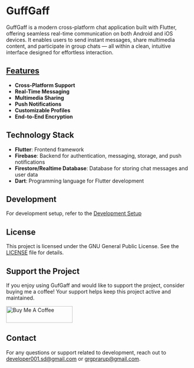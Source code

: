 # GuffGaff

GuffGaff is a modern cross-platform chat application built with Flutter, offering seamless real-time communication on both Android and iOS devices. It enables users to send instant messages, share multimedia content, and participate in group chats — all within a clean, intuitive interface designed for effortless interaction.

## [Features](/docs/Features.md)

- **Cross-Platform Support**
- **Real-Time Messaging**
- **Multimedia Sharing**
- **Push Notifications**
- **Customizable Profiles**
- **End-to-End Encryption**

## Technology Stack

- **Flutter**: Frontend framework
- **Firebase**: Backend for authentication, messaging, storage, and push notifications
- **Firestore/Realtime Database**: Database for storing chat messages and user data 
- **Dart**: Programming language for Flutter development

## Development

For development setup, refer to the [Development Setup](/docs/development_setup.md)

## License

This project is licensed under the GNU General Public License. See the [LICENSE](/LICENSE) file for details.

## Support the Project

If you enjoy using GufGaff and would like to support the project, consider buying me a coffee! Your support helps keep
this project active and maintained.

<a href="https://www.buymeacoffee.com/grgprarup" target="_blank"><img src="https://cdn.buymeacoffee.com/buttons/default-blue.png" alt="Buy Me A Coffee" height="45" width="180"></a>

## Contact

For any questions or support related to development, reach out to <developer001.sd@gmail.com> or <grgprarup@gmail.com>.
